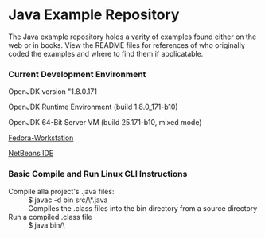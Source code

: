 Java Example Repository
=======================

The Java example repository holds a varity of examples found either on the web or in books. View the README files for references of who originally coded the examples and where to find them if applicatable.

### Current Development Environment

OpenJDK version "1.8.0.171

OpenJDK Runtime Environment (build 1.8.0_171-b10)

OpenJDK 64-Bit Server VM (build 25.171-b10, mixed mode)

[Fedora-Workstation](https://getfedora.org/en/workstation/download/)

[NetBeans IDE](https://netbeans.org/downloads/) 

### Basic Compile and Run Linux CLI Instructions
<dl>
  <dt>Compile alla project's .java files:</dt>
  <dd>$ javac -d bin src/\*.java<dd>
  <dd>Compiles the .class files into the bin directory from a source directory</dd>

  <dt>Run a compiled .class file</dt>
  <dd> $ java bin/\<appName\></dd>
</dl>

